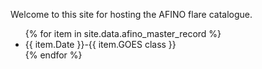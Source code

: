 
Welcome to this site for hosting the AFINO flare catalogue. 

<ul>
  {% for item in site.data.afino_master_record %}
    <li>
      {{ item.Date }}-{{ item.GOES class }}
    </li>
  {% endfor %}
</ul>
